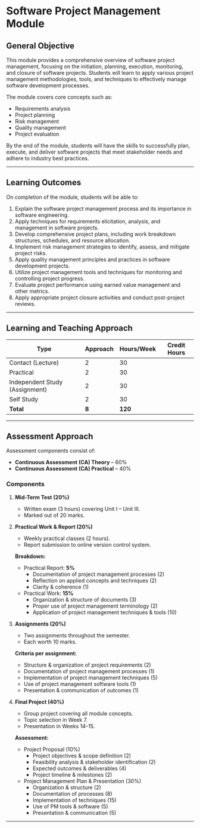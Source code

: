 # Software Project Management Module

## General Objective

This module provides a comprehensive overview of software project management, focusing on the initiation, planning, execution, monitoring, and closure of software projects. Students will learn to apply various project management methodologies, tools, and techniques to effectively manage software development processes.

The module covers core concepts such as:

- Requirements analysis
- Project planning
- Risk management
- Quality management
- Project evaluation

By the end of the module, students will have the skills to successfully plan, execute, and deliver software projects that meet stakeholder needs and adhere to industry best practices.

---

## Learning Outcomes

On completion of the module, students will be able to:

1. Explain the software project management process and its importance in software engineering.
2. Apply techniques for requirements elicitation, analysis, and management in software projects.
3. Develop comprehensive project plans, including work breakdown structures, schedules, and resource allocation.
4. Implement risk management strategies to identify, assess, and mitigate project risks.
5. Apply quality management principles and practices in software development projects.
6. Utilize project management tools and techniques for monitoring and controlling project progress.
7. Evaluate project performance using earned value management and other metrics.
8. Apply appropriate project closure activities and conduct post-project reviews.

---

## Learning and Teaching Approach

| Type                           | Approach | Hours/Week | Credit Hours |
| ------------------------------ | -------- | ---------- | ------------ |
| Contact (Lecture)              | 2        | 30         |              |
| Practical                      | 2        | 30         |              |
| Independent Study (Assignment) | 2        | 30         |              |
| Self Study                     | 2        | 30         |              |
| **Total**                      | **8**    | **120**    |              |

---

## Assessment Approach

Assessment components consist of:

- **Continuous Assessment (CA) Theory** – 60%
- **Continuous Assessment (CA) Practical** – 40%

### Components

1. **Mid-Term Test (20%)**

   - Written exam (3 hours) covering Unit I – Unit III.
   - Marked out of 20 marks.

2. **Practical Work & Report (20%)**

   - Weekly practical classes (2 hours).
   - Report submission to online version control system.

   **Breakdown:**

   - Practical Report: **5%**
     - Documentation of project management processes (2)
     - Reflection on applied concepts and techniques (2)
     - Clarity & coherence (1)
   - Practical Work: **15%**
     - Organization & structure of documents (3)
     - Proper use of project management terminology (2)
     - Application of project management techniques & tools (10)

3. **Assignments (20%)**

   - Two assignments throughout the semester.
   - Each worth 10 marks.

   **Criteria per assignment:**

   - Structure & organization of project requirements (2)
   - Documentation of project management processes (1)
   - Implementation of project management techniques (5)
   - Use of project management software tools (1)
   - Presentation & communication of outcomes (1)

4. **Final Project (40%)**

   - Group project covering all module concepts.
   - Topic selection in Week 7.
   - Presentation in Weeks 14–15.

   **Assessment:**

   - Project Proposal (10%)
     - Project objectives & scope definition (2)
     - Feasibility analysis & stakeholder identification (2)
     - Expected outcomes & deliverables (4)
     - Project timeline & milestones (2)
   - Project Management Plan & Presentation (30%)
     - Organization & structure (2)
     - Documentation of processes (8)
     - Implementation of techniques (15)
     - Use of PM tools & software (5)
     - Presentation & communication (5)

---
